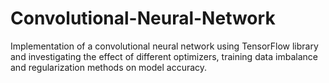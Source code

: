 # Convolutional-Neural-Network
Implementation of a convolutional neural network using TensorFlow library and investigating the effect of different optimizers, training data imbalance and regularization methods on model accuracy.
